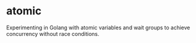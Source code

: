 # atomic
Experimenting in Golang with atomic variables and wait groups to achieve concurrency without race conditions.
